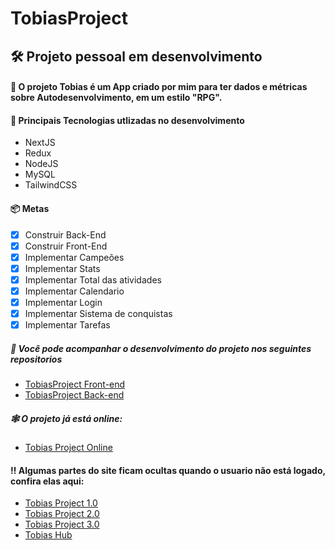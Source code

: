 # TobiasProject
## 🛠️ Projeto pessoal em desenvolvimento

#### 🖖 O projeto Tobias é um App criado por mim para ter dados e métricas sobre Autodesenvolvimento, em um estilo "RPG".

#### 🚧  Principais Tecnologias utlizadas no desenvolvimento
- NextJS
- Redux
- NodeJS
- MySQL
- TailwindCSS




#### 📦  Metas
- [x] Construir Back-End
- [x] Construir Front-End
- [x] Implementar Campeões
- [x] Implementar Stats
- [x] Implementar Total das atividades
- [x] Implementar Calendario
- [x] Implementar Login
- [x] Implementar Sistema de conquistas
- [x] Implementar Tarefas

##### 📑 Você pode acompanhar o desenvolvimento do projeto nos seguintes repositorios
- <a href="https://github.com/IsaacMagno/tobias_hub">TobiasProject Front-end</a>
- <a href="https://github.com/IsaacMagno/tobias-api">TobiasProject Back-end</a>

##### 🕸️ O projeto já está online:
- <a href="https://tobiashub.vercel.app">Tobias Project Online</a>

#### ‼️ Algumas partes do site ficam ocultas quando o usuario não está logado, confira elas aqui:

- <a href="https://github.com/IsaacMagno/TobiasProject/tree/main/apresentation-files">Tobias Project 1.0 </a>
- <a href="https://github.com/IsaacMagno/TobiasProject/tree/main/tobias-update">Tobias Project 2.0 </a>
- <a href="https://github.com/IsaacMagno/TobiasProject/tree/main/tobias3.0"> Tobias Project 3.0 </a>
- <a href="">Tobias Hub </a>

